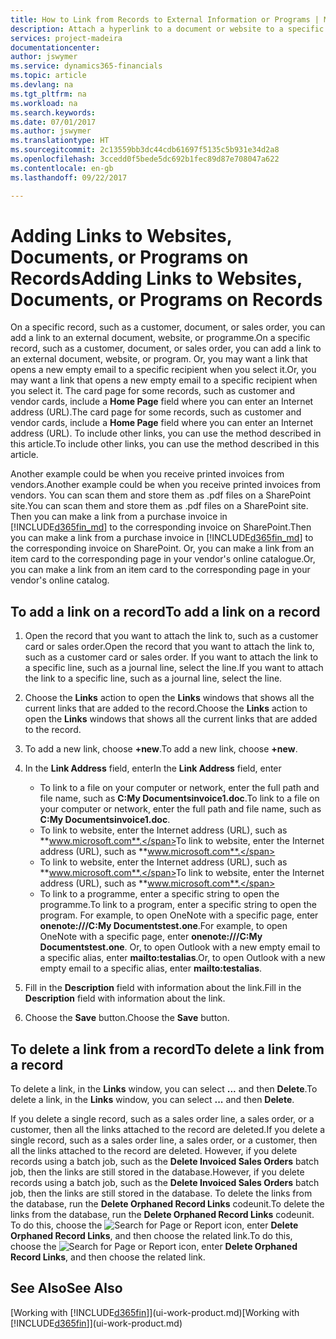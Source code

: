 ```yaml
---
title: How to Link from Records to External Information or Programs | Microsoft Docs
description: Attach a hyperlink to a document or website to a specific record, such as a customer or document.
services: project-madeira
documentationcenter: 
author: jswymer
ms.service: dynamics365-financials
ms.topic: article
ms.devlang: na
ms.tgt_pltfrm: na
ms.workload: na
ms.search.keywords: 
ms.date: 07/01/2017
ms.author: jswymer
ms.translationtype: HT
ms.sourcegitcommit: 2c13559bb3dc44cdb61697f5135c5b931e34d2a8
ms.openlocfilehash: 3ccedd0f5bede5dc692b1fec89d87e708047a622
ms.contentlocale: en-gb
ms.lasthandoff: 09/22/2017

---
```

# <a name="adding-links-to-websites-documents-or-programs-on-records"></a><span data-ttu-id="88160-103">Adding Links to Websites, Documents, or Programs on Records</span><span class="sxs-lookup"><span data-stu-id="88160-103">Adding Links to Websites, Documents, or Programs on Records</span></span>
<span data-ttu-id="88160-104">On a specific record, such as a customer, document, or sales order, you can add a link to an external document, website, or programme.</span><span class="sxs-lookup"><span data-stu-id="88160-104">On a specific record, such as a customer, document, or sales order, you can add a link to an external document, website, or program.</span></span> <span data-ttu-id="88160-105">Or, you may want a link that opens a new empty email to a specific recipient when you select it.</span><span class="sxs-lookup"><span data-stu-id="88160-105">Or, you may want a link that opens a new empty email to a specific recipient when you select it.</span></span> <span data-ttu-id="88160-106">The card page for some records, such as customer and vendor cards, include a **Home Page** field where you can enter an Internet address (URL).</span><span class="sxs-lookup"><span data-stu-id="88160-106">The card page for some records, such as customer and vendor cards, include a **Home Page** field where you can enter an Internet address (URL).</span></span> <span data-ttu-id="88160-107">To include other links, you can use the method described in this article.</span><span class="sxs-lookup"><span data-stu-id="88160-107">To include other links, you can use the method described in this article.</span></span>

<span data-ttu-id="88160-108">Another example could be when you receive printed invoices from vendors.</span><span class="sxs-lookup"><span data-stu-id="88160-108">Another example could be when you receive printed invoices from vendors.</span></span> <span data-ttu-id="88160-109">You can scan them and store them as .pdf files on a SharePoint site.</span><span class="sxs-lookup"><span data-stu-id="88160-109">You can scan them and store them as .pdf files on a SharePoint site.</span></span> <span data-ttu-id="88160-110">Then you can make a link from a purchase invoice in [!INCLUDE[d365fin_md](includes/d365fin_md.md)] to the corresponding invoice on  SharePoint.</span><span class="sxs-lookup"><span data-stu-id="88160-110">Then you can make a link from a purchase invoice in [!INCLUDE[d365fin_md](includes/d365fin_md.md)] to the corresponding invoice on  SharePoint.</span></span> <span data-ttu-id="88160-111">Or, you can make a link from an item card to the corresponding page in your vendor's online catalogue.</span><span class="sxs-lookup"><span data-stu-id="88160-111">Or, you can make a link from an item card to the corresponding page in your vendor's online catalog.</span></span>
  
## <a name="to-add-a-link-on-a-record"></a><span data-ttu-id="88160-112">To add a link on a record</span><span class="sxs-lookup"><span data-stu-id="88160-112">To add a link on a record</span></span>   
  
1.  <span data-ttu-id="88160-113">Open the record that you want to attach the link to, such as a customer card or sales order.</span><span class="sxs-lookup"><span data-stu-id="88160-113">Open the record that you want to attach the link to, such as a customer card or sales order.</span></span> <span data-ttu-id="88160-114">If you want to attach the link to a specific line, such as a journal line, select the line.</span><span class="sxs-lookup"><span data-stu-id="88160-114">If you want to attach the link to a specific line, such as a journal line, select the line.</span></span>  
  
2.  <span data-ttu-id="88160-115">Choose the **Links** action to open the **Links** windows that shows all the current links that are added to the record.</span><span class="sxs-lookup"><span data-stu-id="88160-115">Choose the **Links** action to open the **Links** windows that shows all the current links that are added to the record.</span></span>

3. <span data-ttu-id="88160-116">To add a new link, choose **+new**.</span><span class="sxs-lookup"><span data-stu-id="88160-116">To add a new link, choose **+new**.</span></span> 
  
4.  <span data-ttu-id="88160-117">In the **Link Address** field, enter</span><span class="sxs-lookup"><span data-stu-id="88160-117">In the **Link Address** field, enter</span></span>

    -   <span data-ttu-id="88160-118">To link to a file on your computer or network, enter the full path and file name, such as  **C:My Documentsinvoice1.doc**.</span><span class="sxs-lookup"><span data-stu-id="88160-118">To link to a file on your computer or network, enter the full path and file name, such as  **C:My Documentsinvoice1.doc**.</span></span>
    -   <span data-ttu-id="88160-119">To link to website, enter the Internet address (URL), such as **www.microsoft.com**.</span><span class="sxs-lookup"><span data-stu-id="88160-119">To link to website, enter the Internet address (URL), such as **www.microsoft.com**.</span></span> 
    -   <span data-ttu-id="88160-120">To link to website, enter the Internet address (URL), such as **www.microsoft.com**.</span><span class="sxs-lookup"><span data-stu-id="88160-120">To link to website, enter the Internet address (URL), such as **www.microsoft.com**.</span></span> 
    -   <span data-ttu-id="88160-121">To link to a programme, enter a specific string to open the programme.</span><span class="sxs-lookup"><span data-stu-id="88160-121">To link to a program, enter a specific string to open the program.</span></span> <span data-ttu-id="88160-122">For example, to open OneNote with a specific page, enter **onenote:///C:My Documentstest.one**.</span><span class="sxs-lookup"><span data-stu-id="88160-122">For example, to open OneNote with a specific page, enter **onenote:///C:My Documentstest.one**.</span></span> <span data-ttu-id="88160-123">Or, to open Outlook with a new empty email to a specific alias, enter **mailto:testalias**.</span><span class="sxs-lookup"><span data-stu-id="88160-123">Or, to open Outlook with a new empty email to a specific alias, enter **mailto:testalias**.</span></span>  
  
5.  <span data-ttu-id="88160-124">Fill in the **Description** field with information about the link.</span><span class="sxs-lookup"><span data-stu-id="88160-124">Fill in the **Description** field with information about the link.</span></span>  
  
6.  <span data-ttu-id="88160-125">Choose the **Save** button.</span><span class="sxs-lookup"><span data-stu-id="88160-125">Choose the **Save** button.</span></span>  
  
## <a name="to-delete-a-link-from-a-record"></a><span data-ttu-id="88160-126">To delete a link from a record</span><span class="sxs-lookup"><span data-stu-id="88160-126">To delete a link from a record</span></span>  
  
<span data-ttu-id="88160-127">To delete a link, in the **Links** window, you can select **...** and then **Delete**.</span><span class="sxs-lookup"><span data-stu-id="88160-127">To delete a link, in the **Links** window, you can select **...** and then **Delete**.</span></span>

<span data-ttu-id="88160-128">If you delete a single record, such as a sales order line, a sales order, or a customer, then all the links attached to the record are deleted.</span><span class="sxs-lookup"><span data-stu-id="88160-128">If you delete a single record, such as a sales order line, a sales order, or a customer, then all the links attached to the record are deleted.</span></span> <span data-ttu-id="88160-129">However, if you delete records using a batch job, such as the **Delete Invoiced Sales Orders** batch job, then the links are still stored in the database.</span><span class="sxs-lookup"><span data-stu-id="88160-129">However, if you delete records using a batch job, such as the **Delete Invoiced Sales Orders** batch job, then the links are still stored in the database.</span></span> <span data-ttu-id="88160-130">To delete the links from the database, run the **Delete Orphaned Record Links** codeunit.</span><span class="sxs-lookup"><span data-stu-id="88160-130">To delete the links from the database, run the **Delete Orphaned Record Links** codeunit.</span></span> <span data-ttu-id="88160-131">To do this, choose the ![Search for Page or Report](media/ui-search/search_small.png "Search for Page or Report icon") icon, enter **Delete Orphaned Record Links**, and then choose the related link.</span><span class="sxs-lookup"><span data-stu-id="88160-131">To do this, choose the ![Search for Page or Report](media/ui-search/search_small.png "Search for Page or Report icon") icon, enter **Delete Orphaned Record Links**, and then choose the related link.</span></span>   
  
<!-- ### To run delete orphaned record links  
  
1.  Choose the ![Search for Page or Report](media/ui-search/search_small.png "Search for Page or Report icon") icon, enter **Data Deletion**, and then choose the related link.  
  
2.  On the **Data Deletion** page, choose **Tasks**, and then choose **Delete Orphaned Record Links**.  -->
  
## <a name="see-also"></a><span data-ttu-id="88160-132">See Also</span><span class="sxs-lookup"><span data-stu-id="88160-132">See Also</span></span>  
<span data-ttu-id="88160-133">[Working with [!INCLUDE[d365fin](includes/d365fin_md.md)]](ui-work-product.md)</span><span class="sxs-lookup"><span data-stu-id="88160-133">[Working with [!INCLUDE[d365fin](includes/d365fin_md.md)]](ui-work-product.md)</span></span>  
